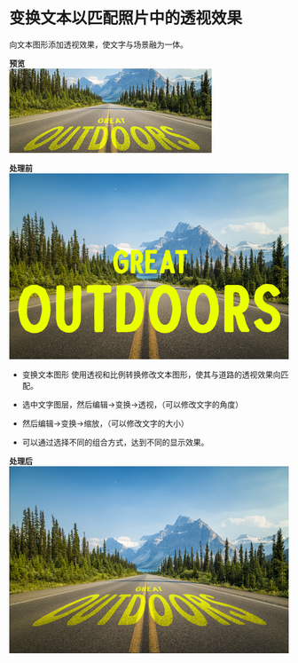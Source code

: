 # 变换文本以匹配照片中的透视效果

向文本图形添加透视效果，使文字与场景融为一体。

**预览**  
![](images/6ed12e43.png)

**处理前**  
![](images/c1eeb7ea.png)

+ 变换文本图形 使用透视和比例转换修改文本图形，使其与道路的透视效果向匹配。

+ 选中文字图层，然后编辑->变换->透视，（可以修改文字的角度）

+ 然后编辑->变换->缩放，（可以修改文字的大小）

+ 可以通过选择不同的组合方式，达到不同的显示效果。

**处理后**  
![](images/5a1e4e59.png)
